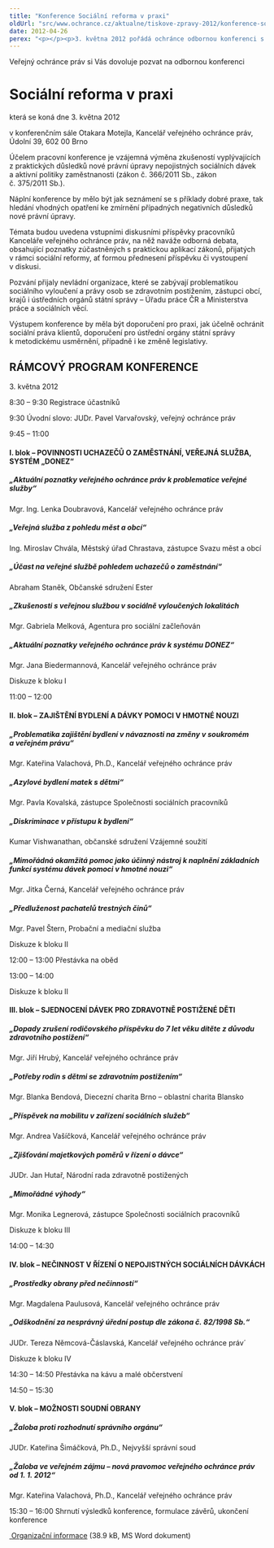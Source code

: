 ```yaml
---
title: "Konference Sociální reforma v praxi"
oldUrl: "src/www.ochrance.cz/aktualne/tiskove-zpravy-2012/konference-socialni-reforma-v-praxi"
date: 2012-04-26
perex: "<p></p><p>3. května 2012 pořádá ochránce odbornou konferenci s výměnou zkušeností vyplývajících z praktických důsledků nové právní úpravy nepojistných sociálních dávek a aktivní politiky zaměstnanosti </p>"
---
```


<!-- imported from the old website -->

<p>Veřejný ochránce práv si Vás dovoluje pozvat na odbornou konferenci </p><h1>Sociální reforma v praxi</h1><p>která se koná dne 3. května 2012</p><p>v konferenčním sále Otakara Motejla, Kancelář veřejného ochránce práv, Údolní 39, 602 00 Brno</p><p>Účelem pracovní konference je vzájemná výměna zkušeností vyplývajících z praktických důsledků nové právní úpravy nepojistných sociálních dávek a aktivní politiky zaměstnanosti (zákon č. 366/2011 Sb., zákon č. 375/2011 Sb.).</p><p>Náplní konference by mělo být jak seznámení se s příklady dobré praxe, tak hledání vhodných opatření ke zmírnění případných negativních důsledků nové právní úpravy.</p><p>Témata budou uvedena vstupními diskusními příspěvky pracovníků Kanceláře veřejného ochránce práv, na něž naváže odborná debata, obsahující poznatky zúčastněných s praktickou aplikací zákonů, přijatých v rámci sociální reformy, ať formou přednesení příspěvku či vystoupení v diskusi.</p><p>Pozvání přijaly nevládní organizace, které se zabývají problematikou sociálního vyloučení a právy osob se zdravotním postižením, zástupci obcí, krajů i ústředních orgánů státní správy – Úřadu práce ČR a Ministerstva práce a sociálních věcí.</p><p>Výstupem konference by měla být doporučení pro praxi, jak účelně ochránit sociální práva klientů, doporučení pro ústřední orgány státní správy k metodickému usměrnění, případně i ke změně legislativy.</p><h2>RÁMCOVÝ PROGRAM KONFERENCE</h2><p>3. května 2012</p><p>8:30 – 9:30 Registrace účastníků</p><p>9:30 Úvodní slovo: JUDr. Pavel Varvařovský, veřejný ochránce práv</p><p>9:45 – 11:00 </p><h4>I. blok – POVINNOSTI UCHAZEČŮ O ZAMĚSTNÁNÍ, VEŘEJNÁ SLUŽBA, SYSTÉM „DONEZ“</h4><h5>„Aktuální poznatky veřejného ochránce práv k problematice veřejné služby“</h5><p>Mgr. Ing. Lenka Doubravová, Kancelář veřejného ochránce práv</p><h5>„Veřejná služba z pohledu měst a obcí“</h5><p>Ing. Miroslav Chvála, Městský úřad Chrastava, zástupce Svazu měst a obcí</p><h5>„Účast na veřejné službě pohledem uchazečů o zaměstnání“</h5><p>Abraham Staněk, Občanské sdružení Ester</p><h5>„Zkušenosti s veřejnou službou v sociálně vyloučených lokalitách </h5><p>Mgr. Gabriela Melková, Agentura pro sociální začleňován</p><h5>„Aktuální poznatky veřejného ochránce práv k systému DONEZ“</h5><p>Mgr. Jana Biedermannová, Kancelář veřejného ochránce práv</p><p>Diskuze k bloku I</p><p>11:00 – 12:00 </p><h4>II. blok – ZAJIŠTĚNÍ BYDLENÍ A DÁVKY POMOCI V HMOTNÉ NOUZI </h4><h5>„Problematika zajištění bydlení v návaznosti na změny v soukromém a veřejném právu“ </h5><p>Mgr. Kateřina Valachová, Ph.D., Kancelář veřejného ochránce práv</p><h5>„Azylové bydlení matek s dětmi“</h5><p>Mgr. Pavla Kovalská, zástupce Společnosti sociálních pracovníků</p><h5>„Diskriminace v přístupu k bydlení“</h5><p>Kumar Vishwanathan, občanské sdružení Vzájemné soužití</p><h5>„Mimořádná okamžitá pomoc jako účinný nástroj k naplnění základních funkcí systému dávek pomoci v hmotné nouzi“</h5><p>Mgr. Jitka Černá, Kancelář veřejného ochránce práv</p><h5>„Předluženost pachatelů trestných činů“</h5><p>Mgr. Pavel Štern, Probační a mediační služba</p><p>Diskuze k bloku II</p><p>12:00 – 13:00 Přestávka na oběd</p><p>13:00 – 14:00</p><p>Diskuze k bloku II</p><h4>III. blok – SJEDNOCENÍ DÁVEK PRO ZDRAVOTNĚ POSTIŽENÉ DĚTI </h4><h5>„Dopady zrušení rodičovského příspěvku do 7 let věku dítěte z důvodu zdravotního postižení“</h5><p>Mgr. Jiří Hrubý, Kancelář veřejného ochránce práv</p><h5>„Potřeby rodin s dětmi se zdravotním postižením“</h5><p>Mgr. Blanka Bendová, Diecezní charita Brno – oblastní charita Blansko</p><h5>„Příspěvek na mobilitu v zařízení sociálních služeb“</h5><p>Mgr. Andrea Vašíčková, Kancelář veřejného ochránce práv </p><h5>„Zjišťování majetkových poměrů v řízení o dávce“</h5><p>JUDr. Jan Hutař, Národní rada zdravotně postižených </p><h5>„Mimořádné výhody“</h5><p>Mgr. Monika Legnerová, zástupce Společnosti sociálních pracovníků</p><p>Diskuze k bloku III</p><p>14:00 – 14:30 </p><h4>IV. blok – NEČINNOST V ŘÍZENÍ O NEPOJISTNÝCH SOCIÁLNÍCH DÁVKÁCH </h4><h5>„Prostředky obrany před nečinností“</h5><p>Mgr. Magdalena Paulusová, Kancelář veřejného ochránce práv</p><h5>„Odškodnění za nesprávný úřední postup dle zákona č. 82/1998 Sb.“</h5><p>JUDr. Tereza Němcová-Čáslavská, Kancelář veřejného ochránce práv´</p><p>Diskuze k bloku IV</p><p>14:30 – 14:50 Přestávka na kávu a malé občerstvení</p><p>14:50 – 15:30 </p><h4>V. blok – MOŽNOSTI SOUDNÍ OBRANY</h4><h5>„Žaloba proti rozhodnutí správního orgánu“</h5><p>JUDr. Kateřina Šimáčková, Ph.D., Nejvyšší správní soud</p><h5>„Žaloba ve veřejném zájmu – nová pravomoc veřejného ochránce práv od 1. 1. 2012“</h5><p>Mgr. Kateřina Valachová, Ph.D., Kancelář veřejného ochránce práv</p><p>15:30 – 16:00 Shrnutí výsledků konference, formulace závěrů, ukončení konference</p><p></p><p><a title="Otevření do nového okna" href="https://www.ochrance.cz/fileadmin/user_upload/Konference/Organizacni_informace.doc" target="_blank"><img alt="" src="https://www.ochrance.cz/typo3/ext/od_linkdesc/icons/doc.gif" class="od_linkdesc_icon" /> Organizační informace</a> (38.9 kB, MS Word dokument)</p>
